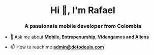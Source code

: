 <h1 align="center">Hi 👋, I'm Rafael</h1>
<h3 align="center">A passionate mobile developer from Colombia</h3>

- 💬 Ask me about **Mobile, Entrepenurship, Videogames and Aliens**

- 📫 How to reach me **admin@detodouis.com**

